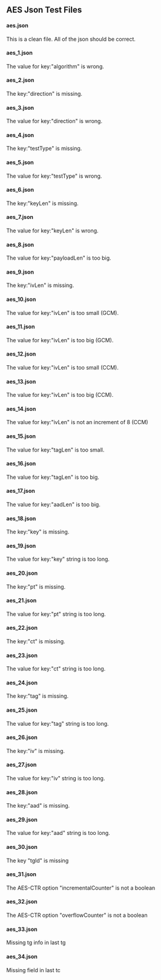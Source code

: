 ## AES Json Test Files

#### aes.json
This is a clean file. All of the json should be correct.

#### aes\_1.json
The value for key:"algorithm" is wrong.

#### aes\_2.json
The key:"direction" is missing.

#### aes\_3.json
The value for key:"direction" is wrong.

#### aes\_4.json
The key:"testType" is missing.

#### aes\_5.json
The value for key:"testType" is wrong.

#### aes\_6.json
The key:"keyLen" is missing.

#### aes\_7.json
The value for key:"keyLen" is wrong.

#### aes\_8.json
The value for key:"payloadLen" is too big.

#### aes\_9.json
The key:"ivLen" is missing.

#### aes\_10.json
The value for key:"ivLen" is too small (GCM).

#### aes\_11.json
The value for key:"ivLen" is too big (GCM).

#### aes\_12.json
The value for key:"ivLen" is too small (CCM).

#### aes\_13.json
The value for key:"ivLen" is too big (CCM).

#### aes\_14.json
The value for key:"ivLen" is not an increment of 8 (CCM)

#### aes\_15.json
The value for key:"tagLen" is too small.

#### aes\_16.json
The value for key:"tagLen" is too big.

#### aes\_17.json
The value for key:"aadLen" is too big.

#### aes\_18.json
The key:"key" is missing.

#### aes\_19.json
The value for key:"key" string is too long.

#### aes\_20.json
The key:"pt" is missing.

#### aes\_21.json
The value for key:"pt" string is too long.

#### aes\_22.json
The key:"ct" is missing.

#### aes\_23.json
The value for key:"ct" string is too long.

#### aes\_24.json
The key:"tag" is missing.

#### aes\_25.json
The value for key:"tag" string is too long.

#### aes\_26.json
The key:"iv" is missing.

#### aes\_27.json
The value for key:"iv" string is too long.

#### aes\_28.json
The key:"aad" is missing.

#### aes\_29.json
The value for key:"aad" string is too long.

#### aes\_30.json
The key "tgId" is missing

#### aes\_31.json
The AES-CTR option "incrementalCounter" is not a boolean

#### aes\_32.json
The AES-CTR option "overflowCounter" is not a boolean

#### aes\_33.json
Missing tg info in last tg

#### aes\_34.json
Missing field in last tc
